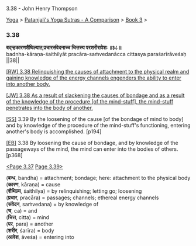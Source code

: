 3.38 - John Henry Thompson 

[Yoga](../../../yoga.html)‎ > ‎[Patanjali's Yoga Sutras - A Comparison](../../patanjani.html)‎ > ‎[Book 3](../book-3.html)‎ > ‎

### 3.38

**बद्न्हकारणशैथिल्यात् प्रचारसंवेदनाच्च चित्तस्य परशरीरावेशः ॥३८॥**  
badnha-kāraṇa-śaithilyāt pracāra-saṁvedanācca cittasya paraśarīrāveśaḥ ||38||  
  
  
[\[RW\] 3.38 Relinquishing the causes of attachment to the physical realm and gaining knowledge of the energy channels engenders the ability to enter into another body.](http://www.ashtangayoga.info/philosophy/yoga-sutra-patanjali/chapter-3/item/badnha-karana-shaithilyat-prachara-sanvedanachcha/)  
  
[\[JW\] 3.38 As a result of slackening the causes of bondage and as a result of the knowledge of the procedure \[of the mind-stuff\], the mind-stuff penetrates into the body of another.](http://books.google.com/books?id=YzFImjtOxUwC&pg=PA266&ci=187%2C578%2C728%2C80&source=bookclip)  
  
[\[SS\]](http://www.amazon.com/Yoga-Sutras-Patanjali-Commentary-Satchidananda/dp/0932040381) 3.39 By the loosening of the cause \[of the bondage of mind to body\] and by knowledge of the procedure of the mind-stuff's functioning, entering another's body is accomplished. \[p194\]  
  
[\[EB\]](http://www.amazon.com/Yoga-Sutras-Patanjali-Translation-Commentary/dp/0865477361/ref=sr_1_1?ie=UTF8&s=books&qid=1250508322&sr=1-1) 3.38 By loosening the cause of bondage, and by knowledge of the passageways of the mind, the mind can enter into the bodies of others. \[p368\]  
  
  
[<Page 3.37](337.html)  [Page 3.39>](339-1.html)  

(**बन्ध**, bandha) = attachment; bondage; here: attachment to the physical body  
(**कारण**, kāraṇa) = cause  
(**शैथिल्य**, śaithilya) = by relinquishing; letting go; loosening  
(**प्रचार**, pracāra) = passages; channels; ethereal energy channels  
(**संवेदन**, saṁvedana) = by knowledge of  
(**च**, ca) = and  
(**चित्त**, citta) = mind  
(**पर**, para) = another  
(**शरीर**, śarīra) = body  
(**आवेश**, āveśa) = entering into

